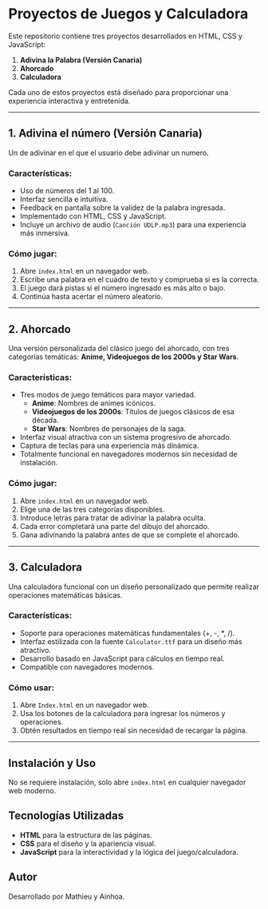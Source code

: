 # Proyectos de Juegos y Calculadora

Este repositorio contiene tres proyectos desarrollados en HTML, CSS y JavaScript:

1. **Adivina la Palabra (Versión Canaria)**
2. **Ahorcado**
3. **Calculadora**

Cada uno de estos proyectos está diseñado para proporcionar una experiencia interactiva y entretenida.

---
  
## 1. Adivina el número (Versión Canaria)

Un de adivinar en el que el usuario debe adivinar un numero.

### Características:

- Uso de números del 1 al 100.
- Interfaz sencilla e intuitiva.
- Feedback en pantalla sobre la validez de la palabra ingresada.
- Implementado con HTML, CSS y JavaScript.
- Incluye un archivo de audio (`Canción UDLP.mp3`) para una experiencia más inmersiva.

### Cómo jugar:

1. Abre `index.html` en un navegador web.
2. Escribe una palabra en el cuadro de texto y comprueba si es la correcta.
3. El juego dará pistas si el número ingresado es más alto o bajo. 
4. Continúa hasta acertar el número aleatorio.

---

## 2. Ahorcado

Una versión personalizada del clásico juego del ahorcado, con tres categorías temáticas: **Anime, Videojuegos de los 2000s y Star Wars**.

### Características:

- Tres modos de juego temáticos para mayor variedad.
  - **Anime**: Nombres de animes icónicos.
  - **Videojuegos de los 2000s**: Títulos de juegos clásicos de esa década.
  - **Star Wars**: Nombres de personajes de la saga.
- Interfaz visual atractiva con un sistema progresivo de ahorcado.
- Captura de teclas para una experiencia más dinámica.
- Totalmente funcional en navegadores modernos sin necesidad de instalación.

### Cómo jugar:

1. Abre `index.html` en un navegador web.
2. Elige una de las tres categorías disponibles.
3. Introduce letras para tratar de adivinar la palabra oculta.
4. Cada error completará una parte del dibujo del ahorcado.
5. Gana adivinando la palabra antes de que se complete el ahorcado.

---

## 3. Calculadora

Una calculadora funcional con un diseño personalizado que permite realizar operaciones matemáticas básicas.

### Características:

- Soporte para operaciones matemáticas fundamentales (+, -, \*, /).
- Interfaz estilizada con la fuente `Calculator.ttf` para un diseño más atractivo.
- Desarrollo basado en JavaScript para cálculos en tiempo real.
- Compatible con navegadores modernos.

### Cómo usar:

1. Abre `Index.html` en un navegador web.
2. Usa los botones de la calculadora para ingresar los números y operaciones.
3. Obtén resultados en tiempo real sin necesidad de recargar la página.

---

## Instalación y Uso

No se requiere instalación, solo abre `index.html` en cualquier navegador web moderno.

## Tecnologías Utilizadas

- **HTML** para la estructura de las páginas.
- **CSS** para el diseño y la apariencia visual.
- **JavaScript** para la interactividad y la lógica del juego/calculadora.

## Autor

Desarrollado por Mathieu y Ainhoa.
